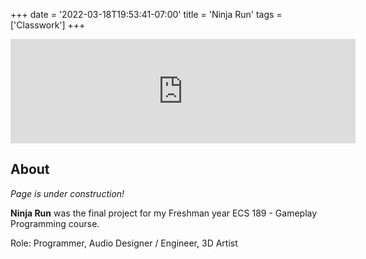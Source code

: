 +++
date = '2022-03-18T19:53:41-07:00'
title = 'Ninja Run'
tags = ['Classwork']
+++

<iframe frameborder="0" src="https://itch.io/embed/1446037" width="552" height="167"><a href="https://darkcoffii.itch.io/ninja-run">Ninja Run by DarkCoffii, DoubleBrackets, Alexa Faulkner, Tyler Gonsalves</a></iframe>

## About

*Page is under construction!*

**Ninja Run** was the final project for my Freshman year ECS 189 - Gameplay Programming course. 

Role: Programmer, Audio Designer / Engineer, 3D Artist
